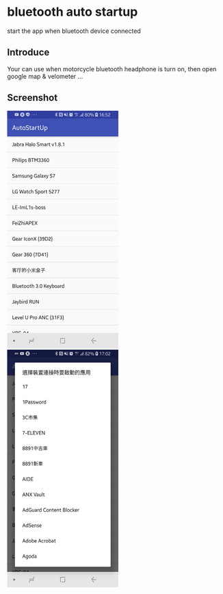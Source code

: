 # bluetooth auto startup
start the app when bluetooth device connected

## Introduce
 Your can use when motorcycle bluetooth headphone is turn on, then open google map & velometer ...

## Screenshot
 <img src="https://github.com/ImL1s/bluetooth-auto-startup/blob/master/img/image1.jpg?raw=true" width="260" height="555" />
 
 <img src="https://github.com/ImL1s/bluetooth-auto-startup/blob/master/img/image2.jpg?raw=true" width="260" height="555" />

